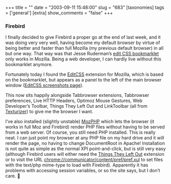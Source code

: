 +++
title = ""
date = "2003-09-11 15:48:00"
slug = "683"
[taxonomies]
tags = ['general']
[extra]
show_comments = "false"
+++

### Firebird

I finally decided to give Firebird a proper go at the end of last week, and it was doing very very well, having become my default browser by virtue of being better and faster than full Mozilla (my previous default browser) in all but one way. That way was that Jesse Ruderman’s [edit CSS bookmarklet](http://www.squarefree.com/bookmarklets/webdevel.html#edit_styles) only works in Mozilla. Being a web developer, I can hardly live without this bookmarklet anymore.

Fortunately today I found the [EditCSS](http://editcss.mozdev.org/installation.html) extension for Mozilla, which is based on the bookmarklet, but appears as a panel to the left of the main browser window ([EditCSS screenshots page](http://editcss.mozdev.org/screenshots.html)).

This now sits happily alongside Tabbrowser extensions, Tabbrowser preferences, Live HTTP Headers, Optimoz Mouse Gestures, Web Developer’s Toolbar, Things They Left Out and LinkToolbar (all from [Texturizer](http://texturizer.net/firebird/extensions.html)) to give me the browser I want.

I’ve also installed (slightly unstable) [MozPHP](http://www.thomas-schilz.de/MozPHP/) which lets the browser (it works in full Moz and Firebird) render PHP files without having to be served from a web server. Of course, you still need PHP installed. This is really neat. I can just point my browser at any PHP file on my hard drive and it will render the page, no having to change DocumentRoot in Apache! Installation is not quite as simple as the normal XPI point-and-click, but is still very easy (although Firebird users will either need the [Things They Left Out](http://texturizer.net/firebird/extensions.html#Things%20They%20Left%20Out) extension or to visit the URL <chrome://communicator/content/pref/pref.xul> to set files with the text/php mime-type to load with Firebird). Apparently it has problems with accessing session variables, or so the site says, but I don’t care. 🙂

